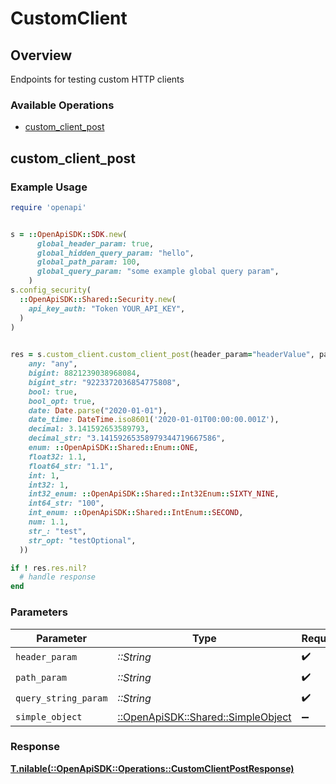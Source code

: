 # CustomClient


## Overview

Endpoints for testing custom HTTP clients

### Available Operations

* [custom_client_post](#custom_client_post)

## custom_client_post

### Example Usage

```ruby
require 'openapi'


s = ::OpenApiSDK::SDK.new(
      global_header_param: true,
      global_hidden_query_param: "hello",
      global_path_param: 100,
      global_query_param: "some example global query param",
    )
s.config_security(
  ::OpenApiSDK::Shared::Security.new(
    api_key_auth: "Token YOUR_API_KEY",
  )
)

    
res = s.custom_client.custom_client_post(header_param="headerValue", path_param="pathValue", query_string_param="queryValue", simple_object=::OpenApiSDK::Shared::SimpleObject.new(
    any: "any",
    bigint: 8821239038968084,
    bigint_str: "9223372036854775808",
    bool: true,
    bool_opt: true,
    date: Date.parse("2020-01-01"),
    date_time: DateTime.iso8601('2020-01-01T00:00:00.001Z'),
    decimal: 3.141592653589793,
    decimal_str: "3.14159265358979344719667586",
    enum: ::OpenApiSDK::Shared::Enum::ONE,
    float32: 1.1,
    float64_str: "1.1",
    int: 1,
    int32: 1,
    int32_enum: ::OpenApiSDK::Shared::Int32Enum::SIXTY_NINE,
    int64_str: "100",
    int_enum: ::OpenApiSDK::Shared::IntEnum::SECOND,
    num: 1.1,
    str_: "test",
    str_opt: "testOptional",
  ))

if ! res.res.nil?
  # handle response
end

```



### Parameters

| Parameter                                                                 | Type                                                                      | Required                                                                  | Description                                                               | Example                                                                   |
| ------------------------------------------------------------------------- | ------------------------------------------------------------------------- | ------------------------------------------------------------------------- | ------------------------------------------------------------------------- | ------------------------------------------------------------------------- |
| `header_param`                                                            | *::String*                                                                | :heavy_check_mark:                                                        | N/A                                                                       | headerValue                                                               |
| `path_param`                                                              | *::String*                                                                | :heavy_check_mark:                                                        | N/A                                                                       | pathValue                                                                 |
| `query_string_param`                                                      | *::String*                                                                | :heavy_check_mark:                                                        | N/A                                                                       | queryValue                                                                |
| `simple_object`                                                           | [::OpenApiSDK::Shared::SimpleObject](../../models/shared/simpleobject.md) | :heavy_minus_sign:                                                        | N/A                                                                       |                                                                           |


### Response

**[T.nilable(::OpenApiSDK::Operations::CustomClientPostResponse)](../../models/operations/customclientpostresponse.md)**


